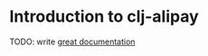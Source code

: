 # Introduction to clj-alipay

TODO: write [great documentation](http://jacobian.org/writing/what-to-write/)
